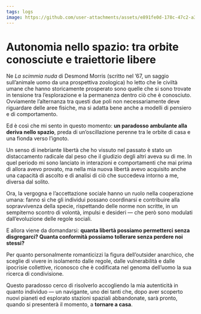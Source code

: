 ```yaml
---
tags: logs
image: https://github.com/user-attachments/assets/e891fe0d-178c-47c2-a36a-64fe9db79d84
---
```


# Autonomia nello spazio: tra orbite conosciute e traiettorie libere
Ne *La scimmia nuda* di Desmond Morris (scritto nel ’67, un saggio sull’animale uomo da una prospettiva zoologica) ho letto che le civiltà umane che hanno storicamente prosperato sono quelle che si sono trovate in tensione tra l’esplorazione e la permanenza dentro ciò che è conosciuto. Ovviamente l’alternanza tra questi due poli non necessariamente deve riguardare delle aree fisiche, ma si adatta bene anche a modelli di pensiero e di comportamento.

Ed è così che mi sento in questo momento: **un paradosso ambulante alla deriva nello spazio**, preda di un’oscillazione perenne tra le orbite di casa e una fionda verso l’ignoto.

Un senso di inebriante libertà che ho vissuto nel passato è stato un distaccamento radicale dal peso che il giudizio degli altri aveva su di me. In quel periodo mi sono lanciato in interazioni e comportamenti che mai prima di allora avevo provato, ma nella mia nuova libertà avevo acquisito anche una capacità di ascolto e di analisi di ciò che succedeva intorno a me, diversa dal solito.

Ora, la vergogna e l’accettazione sociale hanno un ruolo nella cooperazione umana: fanno sì che gli individui possano coordinarsi e contribuire alla sopravvivenza della specie, rispettando delle norme non scritte, in un sempiterno scontro di volontà, impulsi e desideri — che però sono modulati dall’evoluzione delle regole sociali.

E allora viene da domandarsi: **quanta libertà possiamo permetterci senza disgregarci? Quanta conformità possiamo tollerare senza perdere noi stessi?**

Per quanto personalmente romanticizzi la figura dell’outsider anarchico, che sceglie di vivere in isolamento dalle regole, dalle vulnerabilità e dalle ipocrisie collettive, riconosco che è codificata nel genoma dell’uomo la sua ricerca di condivisione.

Questo paradosso cerco di risolverlo accogliendo la mia autenticità in quanto individuo — un navigante, uno dei tanti che, dopo aver scoperto nuovi pianeti ed esplorato stazioni spaziali abbandonate, sarà pronto, quando si presenterà il momento, a **tornare a casa**.

